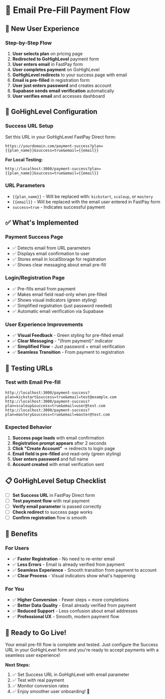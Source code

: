 # 📧 **Email Pre-Fill Payment Flow**

## **🎯 New User Experience**

### **Step-by-Step Flow**
1. **User selects plan** on pricing page
2. **Redirected to GoHighLevel** payment form
3. **User enters email** in FastPay form
4. **User completes payment** on GoHighLevel
5. **GoHighLevel redirects** to your success page with email
6. **Email is pre-filled** in registration form
7. **User just enters password** and creates account
8. **Supabase sends email verification** automatically
9. **User verifies email** and accesses dashboard

## **🔧 GoHighLevel Configuration**

### **Success URL Setup**
Set this URL in your GoHighLevel FastPay Direct form:

```
https://yourdomain.com/payment-success?plan={{plan_name}}&success=true&email={{email}}
```

**For Local Testing:**
```
http://localhost:3000/payment-success?plan={{plan_name}}&success=true&email={{email}}
```

### **URL Parameters**
- `{{plan_name}}` - Will be replaced with: `kickstart`, `scaleup`, or `mastery`
- `{{email}}` - Will be replaced with the email user entered in FastPay form
- `success=true` - Indicates successful payment

## **✅ What's Implemented**

### **Payment Success Page**
- ✅ Detects email from URL parameters
- ✅ Displays email confirmation to user
- ✅ Stores email in localStorage for registration
- ✅ Shows clear messaging about email pre-fill

### **Login/Registration Page**
- ✅ Pre-fills email from payment
- ✅ Makes email field read-only when pre-filled
- ✅ Shows visual indicators (green styling)
- ✅ Simplified registration (just password needed)
- ✅ Automatic email verification via Supabase

### **User Experience Improvements**
- ✅ **Visual Feedback** - Green styling for pre-filled email
- ✅ **Clear Messaging** - "(from payment)" indicator
- ✅ **Simplified Flow** - Just password + email verification
- ✅ **Seamless Transition** - From payment to registration

## **🧪 Testing URLs**

### **Test with Email Pre-fill**
```
http://localhost:3000/payment-success?plan=kickstart&success=true&email=test@example.com
http://localhost:3000/payment-success?plan=scaleup&success=true&email=user@test.com
http://localhost:3000/payment-success?plan=mastery&success=true&email=master@test.com
```

### **Expected Behavior**
1. **Success page loads** with email confirmation
2. **Registration prompt appears** after 2 seconds
3. **Click "Create Account"** → redirects to login page
4. **Email field is pre-filled** and read-only (green styling)
5. **User enters password** and full name
6. **Account created** with email verification sent

## **📋 GoHighLevel Setup Checklist**

- [ ] **Set Success URL** in FastPay Direct form
- [ ] **Test payment flow** with real payment
- [ ] **Verify email parameter** is passed correctly
- [ ] **Check redirect** to success page works
- [ ] **Confirm registration** flow is smooth

## **🎯 Benefits**

### **For Users**
- ✅ **Faster Registration** - No need to re-enter email
- ✅ **Less Errors** - Email is already verified from payment
- ✅ **Seamless Experience** - Smooth transition from payment to account
- ✅ **Clear Process** - Visual indicators show what's happening

### **For You**
- ✅ **Higher Conversion** - Fewer steps = more completions
- ✅ **Better Data Quality** - Email already verified from payment
- ✅ **Reduced Support** - Less confusion about email addresses
- ✅ **Professional UX** - Smooth, modern payment flow

## **🚀 Ready to Go Live!**

Your email pre-fill flow is complete and tested. Just configure the Success URL in your GoHighLevel form and you're ready to accept payments with a seamless user experience!

**Next Steps:**
1. ✅ Set Success URL in GoHighLevel with email parameter
2. ✅ Test with real payment
3. ✅ Monitor conversion rates
4. ✅ Enjoy smoother user onboarding! 🎉
